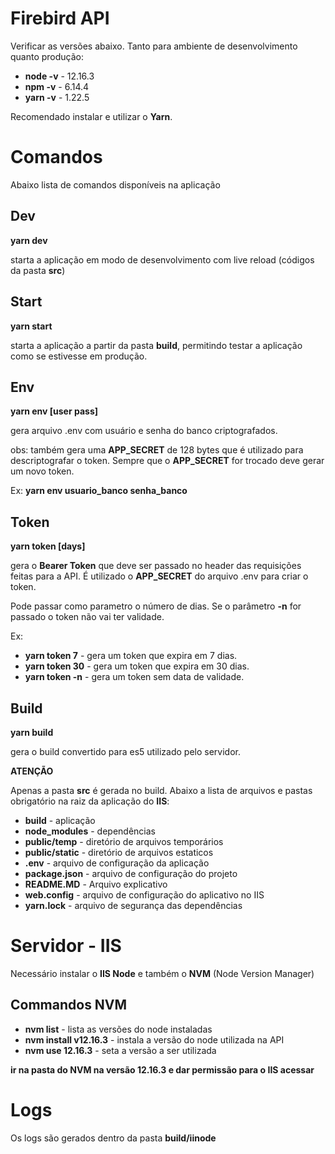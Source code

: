 # Firebird API

Verificar as versões abaixo. Tanto para ambiente de desenvolvimento quanto produção:

-   **node -v** - 12.16.3
-   **npm -v** - 6.14.4
-   **yarn -v** - 1.22.5

Recomendado instalar e utilizar o **Yarn**.

# Comandos

Abaixo lista de comandos disponíveis na aplicação

## Dev

**yarn dev**

starta a aplicação em modo de desenvolvimento com live reload (códigos da pasta **src**)

## Start

**yarn start**

starta a aplicação a partir da pasta **build**, permitindo testar a aplicação como se estivesse em produção.

## Env

**yarn env [user pass]**

gera arquivo .env com usuário e senha do banco criptografados.

obs: também gera uma **APP_SECRET** de 128 bytes que é utilizado para descriptografar o token. Sempre que o **APP_SECRET** for trocado deve gerar um novo token.

Ex: **yarn env usuario_banco senha_banco**

## Token

**yarn token [days]**

gera o **Bearer Token** que deve ser passado no header das requisições feitas para a API. É utilizado o **APP_SECRET** do arquivo .env para criar o token.

Pode passar como parametro o número de dias. Se o parâmetro **-n** for passado o token não vai ter validade.

Ex:
-    **yarn token 7** - gera um token que expira em 7 dias.
-    **yarn token 30** - gera um token que expira em 30 dias.
-    **yarn token -n** - gera um token sem data de validade.

## Build

**yarn build**

gera o build convertido para es5 utilizado pelo servidor.

**ATENÇÃO**

Apenas a pasta **src** é gerada no build. Abaixo a lista de arquivos e pastas obrigatório na raiz da aplicação do **IIS**:

-    **build** - aplicação
-    **node_modules** - dependências
-    **public/temp** - diretório de arquivos temporários
-    **public/static** - diretório de arquivos estaticos
-    **.env** - arquivo de configuração da aplicação
-    **package.json** - arquivo de configuração do projeto
-    **README.MD** - Arquivo explicativo
-    **web.config** - arquivo de configuração do aplicativo no IIS
-    **yarn.lock** - arquivo de segurança das dependências

# Servidor - IIS

Necessário instalar o **IIS Node** e também o **NVM** (Node Version Manager)

## Commandos NVM

-   **nvm list** - lista as versões do node instaladas
-   **nvm install v12.16.3** - instala a versão do node utilizada na API
-   **nvm use 12.16.3** - seta a versão a ser utilizada

**ir na pasta do NVM na versão 12.16.3 e dar permissão para o IIS acessar**

# Logs

Os logs são gerados dentro da pasta **build/iinode**
